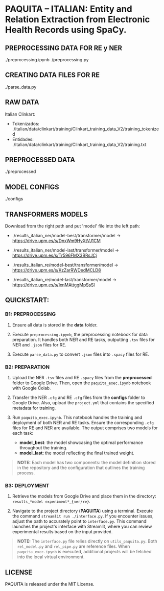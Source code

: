 # PAQUITA – ITALIAN: Entity and Relation Extraction from Electronic Health Records using SpaCy.

## PREPROCESSING DATA FOR RE y NER
./preprocessing.ipynb
./preprocessing.py

## CREATING DATA FILES FOR RE
./parse_data.py


## RAW DATA
Italian Clinkart:
- Tokenizados: ./Italian/data/clinkart/training/Clinkart_training_data_V2/training_tokenized
- Entidades: ./Italian/data/clinkart/training/Clinkart_training_data_V2/training.txt


## PREPROCESSED DATA
./preprocessed


## MODEL CONFIGS
./configs

## TRANSFORMERS MODELS 
Download from the right path and put 'model' file into the left path:

- ./results_italian_ner/model-best/transformer/model -> https://drive.upm.es/s/DnxWm9HyXtVJ1CM
- ./results_italian_ner/model-last/transformer/model -> https://drive.upm.es/s/Tr596FMX3BRsJCj

- ./results_italian_re/model-best/transformer/model -> https://drive.upm.es/s/KzZarRWDedMCLD8
- ./results_italian_re/model-last/transformer/model -> https://drive.upm.es/s/IxnMAttggMpSsSI


## QUICKSTART:
### B1: PREPROCESSING

1. Ensure all data is stored in the **data** folder.
  
2. Execute `preprocessing.ipynb`, the preprocessing notebook for data preparation. It handles both NER and RE tasks, outputting `.tsv` files for NER and `.json` files for RE.
  
3. Execute `parse_data.py` to convert `.json` files into `.spacy` files for RE.

### B2: PREPARATION

1. Upload the NER `.tsv` files and RE `.spacy` files from the **preprocessed** folder to Google Drive. Then, open the `paquita_exec.ipynb` notebook with Google Colab.
  
2. Transfer the NER `.cfg` and RE `.cfg` files from the **configs** folder to Google Drive. Also, upload the `project.yml` that contains the specified metadata for training.
  
3. Run `paquita_exec.ipynb`. This notebook handles the training and deployment of both NER and RE tasks. Ensure the corresponding `.cfg` files for RE and NER are available. The output comprises two models for each task: 
   - **model_best**: the model showcasing the optimal performance throughout the training. 
   - **model_last**: the model reflecting the final trained weight.

> **NOTE:** Each model has two components: the model definition stored in the repository and the configuration that outlines the training process.


### B3: DEPLOYMENT

1. Retrieve the models from Google Drive and place them in the directory: `results_*model experiment*_{ner/re}`.

2. Navigate to the project directory (**PAQUITA**) using a terminal. Execute the command `streamlit run ./interface.py`. If you encounter issues, adjust the path to accurately point to `interface.py`. This command launches the project's interface with Streamlit, where you can review experimental results based on the input provided.

> **NOTE:** The `interface.py` file relies directly on `utils_paquita.py`. Both `rel_model.py` and `rel_pipe.py` are reference files. When `paquita_exec.ipynb` is executed, additional projects will be fetched into the local virtual environment.

## LICENSE
PAQUITA is released under the MIT License.
